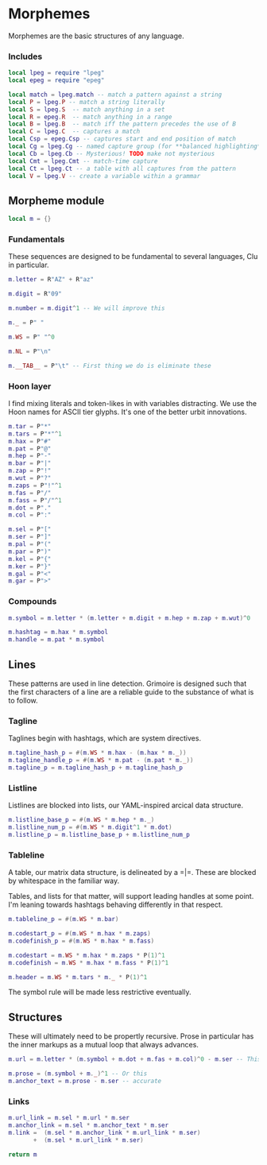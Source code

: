 # Morphemes

 Morphemes are the basic structures of any language.


### Includes

```lua
local lpeg = require "lpeg"
local epeg = require "epeg"

local match = lpeg.match -- match a pattern against a string
local P = lpeg.P -- match a string literally
local S = lpeg.S  -- match anything in a set
local R = epeg.R  -- match anything in a range
local B = lpeg.B  -- match iff the pattern precedes the use of B
local C = lpeg.C  -- captures a match
local Csp = epeg.Csp -- captures start and end position of match
local Cg = lpeg.Cg -- named capture group (for **balanced highlighting**)
local Cb = lpeg.Cb -- Mysterious! TODO make not mysterious
local Cmt = lpeg.Cmt -- match-time capture
local Ct = lpeg.Ct -- a table with all captures from the pattern
local V = lpeg.V -- create a variable within a grammar
```
## Morpheme module

```lua
local m = {}
```
### Fundamentals

  These sequences are designed to be fundamental to several languages, Clu
in particular.

```lua
m.letter = R"AZ" + R"az"

m.digit = R"09"

m.number = m.digit^1 -- We will improve this

m._ = P" "

m.WS = P" "^0

m.NL = P"\n"

m.__TAB__ = P"\t" -- First thing we do is eliminate these
```
### Hoon layer

  I find mixing literals and token-likes in with variables distracting.
We use the Hoon names for ASCII tier glyphs.  It's one of the better urbit
innovations.

```lua
m.tar = P"*"
m.tars = P"*"^1
m.hax = P"#"
m.pat = P"@"
m.hep = P"-"
m.bar = P"|"
m.zap = P"!"
m.wut = P"?"
m.zaps = P"!"^1
m.fas = P"/"
m.fass = P"/"^1
m.dot = P"."
m.col = P":"

m.sel = P"["
m.ser = P"]"
m.pal = P"("
m.par = P")"
m.kel = P"{"
m.ker = P"}"
m.gal = P"<"
m.gar = P">"
```
### Compounds

```lua
m.symbol = m.letter * (m.letter + m.digit + m.hep + m.zap + m.wut)^0

m.hashtag = m.hax * m.symbol
m.handle = m.pat * m.symbol
```
## Lines

  These patterns are used in line detection.  Grimoire is designed such that
the first characters of a line are a reliable guide to the substance of what
is to follow. 


### Tagline

  Taglines begin with hashtags, which are system directives.

```lua
m.tagline_hash_p = #(m.WS * m.hax - (m.hax * m._))
m.tagline_handle_p = #(m.WS * m.pat - (m.pat * m._))
m.tagline_p = m.tagline_hash_p + m.tagline_hash_p
```
### Listline 

  Listlines are blocked into lists, our YAML-inspired arcical data
structure. 

```lua
m.listline_base_p = #(m.WS * m.hep * m._)
m.listline_num_p = #(m.WS * m.digit^1 * m.dot)
m.listline_p = m.listline_base_p + m.listline_num_p
```
### Tableline

  A table, our matrix data structure, is delineated by a =|=.  These
are blocked by whitespace in the familiar way. 


Tables, and lists for that matter, will support leading handles at 
some point.  I'm leaning towards hashtags behaving differently in that
respect.

```lua
m.tableline_p = #(m.WS * m.bar)

m.codestart_p = #(m.WS * m.hax * m.zaps)
m.codefinish_p = #(m.WS * m.hax * m.fass)

m.codestart = m.WS * m.hax * m.zaps * P(1)^1
m.codefinish = m.WS * m.hax * m.fass * P(1)^1

m.header = m.WS * m.tars * m._ * P(1)^1 
```

 The symbol rule will be made less restrictive eventually. 


## Structures

  These will ultimately need to be propertly recursive.  Prose in particular
has the inner markups as a mutual loop that always advances. 

```lua
m.url = m.letter * (m.symbol + m.dot + m.fas + m.col)^0 - m.ser -- This is definitely not right at all

m.prose = (m.symbol + m._)^1 -- Or this
m.anchor_text = m.prose - m.ser -- accurate
```
### Links

```lua
m.url_link = m.sel * m.url * m.ser
m.anchor_link = m.sel * m.anchor_text * m.ser
m.link =  (m.sel * m.anchor_link * m.url_link * m.ser)
       +  (m.sel * m.url_link * m.ser)
```
```lua
return m
```
